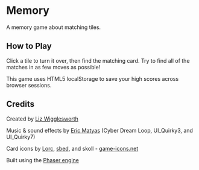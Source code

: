 # Memory
A memory game about matching tiles.

## How to Play
Click a tile to turn it over, then find the matching card. Try to find all of the matches in as few moves as possible!

This game uses HTML5 localStorage to save your high scores across browser sessions.

## Credits
Created by [Liz Wigglesworth](http://lizgw.github.io/)

Music & sound effects by [Eric Matyas](http://soundimage.org/)
(Cyber Dream Loop, UI_Quirky3, and UI_Quirky7)

Card icons by [Lorc](http://lorcblog.blogspot.com/), [sbed](http://opengameart.org/content/95-game-icons), and skoll - [game-icons.net](http://game-icons.net/)

Built using the [Phaser engine](http://phaser.io/)
